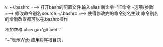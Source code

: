 vi ~/.bashrc ===> 打开bash的配置文件
输入alias 新命令='旧命令 -选项/参数' ===> 修改命令别名
source ~/.bashrc ===> 使得修改完的命令别名生效
命令别名的增删改查都可以在.bashrc操作

不加空格
alias ga='git add .'

“~”表示Web 应用程序根目录，